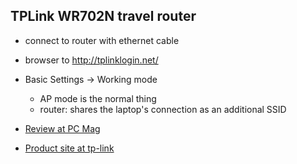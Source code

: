 ## TPLink WR702N travel router

- connect to router with ethernet cable
- browser to <http://tplinklogin.net/>
- Basic Settings → Working mode

  - AP mode is the normal thing
  - router: shares the laptop's connection as an additional SSID

- [Review at PC Mag](https://www.pcmag.com/article2/0,2817,2405056,00.asp)

- [Product site at tp-link](https://www.tp-link.com/us/products/details/cat-9_TL-WR702N.html)
